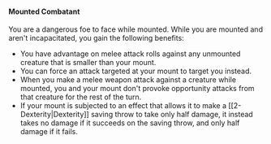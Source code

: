 #### Mounted Combatant

You are a dangerous foe to face while mounted. While you are mounted and aren't incapacitated, you gain the following benefits:

-   You have advantage on melee attack rolls against any unmounted creature that is smaller than your mount.
-   You can force an attack targeted at your mount to target you instead.
-   When you make a melee weapon attack against a creature while mounted, you and your mount don't provoke opportunity attacks from that creature for the rest of the turn.
-   If your mount is subjected to an effect that allows it to make a [[2-Dexterity|Dexterity]] saving throw to take only half damage, it instead takes no damage if it succeeds on the saving throw, and only half damage if it fails.